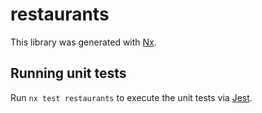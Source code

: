 # restaurants

This library was generated with [Nx](https://nx.dev).

## Running unit tests

Run `nx test restaurants` to execute the unit tests via [Jest](https://jestjs.io).
